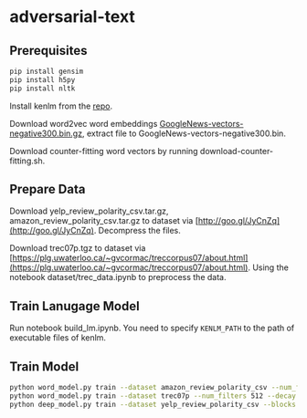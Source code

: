 # adversarial-text

## Prerequisites
```sh
pip install gensim
pip install h5py
pip install nltk
```
Install kenlm from the [repo](https://github.com/kpu/kenlm).


Download word2vec word embeddings [GoogleNews-vectors-negative300.bin.gz](https://drive.google.com/file/d/0B7XkCwpI5KDYNlNUTTlSS21pQmM/edit?usp=sharing), extract file to GoogleNews-vectors-negative300.bin.

Download counter-fitting word vectors by running download-counter-fitting.sh.

## Prepare Data

Download yelp_review_polarity_csv.tar.gz, amazon_review_polarity_csv.tar.gz to dataset via [http://goo.gl/JyCnZq](http://goo.gl/JyCnZq). Decompress the files.

Download trec07p.tgz to dataset via [https://plg.uwaterloo.ca/~gvcormac/treccorpus07/about.html](https://plg.uwaterloo.ca/~gvcormac/treccorpus07/about.html). Using the notebook dataset/trec_data.ipynb to preprocess the data.

## Train Lanugage Model

Run notebook build_lm.ipynb. You need to specify `KENLM_PATH` to the path of executable files of kenlm.

## Train Model
``` bash
python word_model.py train --dataset amazon_review_polarity_csv --num_filters 300 --decay 2e-4 --tag conv300x1_dc2e4_l200 --gpu 1 --mem 0.5 
python word_model.py train --dataset trec07p --num_filters 512 --decay 2e-4 --tag lstm-mean --gpu 1 --mem 0.5
python deep_model.py train --dataset yelp_review_polarity_csv --blocks 1,1,1,1 -v 2-layer9 --gpu 1 --mem 0.5
```

